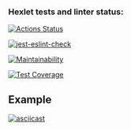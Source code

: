 ### Hexlet tests and linter status:
[![Actions Status](https://github.com/smirnov-vv/backend-project-4/workflows/hexlet-check/badge.svg)](https://github.com/smirnov-vv/backend-project-4/actions)

[![jest-eslint-check](https://github.com/smirnov-vv/backend-project-4/actions/workflows/tests.yml/badge.svg)](https://github.com/smirnov-vv/backend-project-4/actions/workflows/tests.yml)

[![Maintainability](https://api.codeclimate.com/v1/badges/68decd92181c296e2b6c/maintainability)](https://codeclimate.com/github/smirnov-vv/backend-project-4/maintainability)

[![Test Coverage](https://api.codeclimate.com/v1/badges/68decd92181c296e2b6c/test_coverage)](https://codeclimate.com/github/smirnov-vv/backend-project-4/test_coverage)

## Example

[![asciicast](https://asciinema.org/a/569219.svg)](https://asciinema.org/a/569219)